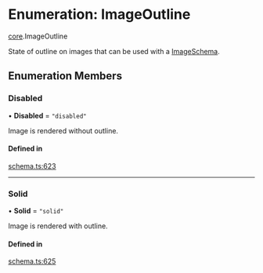 # Enumeration: ImageOutline

[core](../modules/core.md).ImageOutline

State of outline on images that can be used with a [ImageSchema](../interfaces/core.ImageSchema.md).

## Enumeration Members

### Disabled

• **Disabled** = ``"disabled"``

Image is rendered without outline.

#### Defined in

[schema.ts:623](https://github.com/coda/packs-sdk/blob/main/schema.ts#L623)

___

### Solid

• **Solid** = ``"solid"``

Image is rendered with outline.

#### Defined in

[schema.ts:625](https://github.com/coda/packs-sdk/blob/main/schema.ts#L625)
